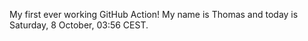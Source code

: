 My first ever working GitHub Action!
My name is Thomas and today is Saturday, 8 October, 03:56 CEST. 
